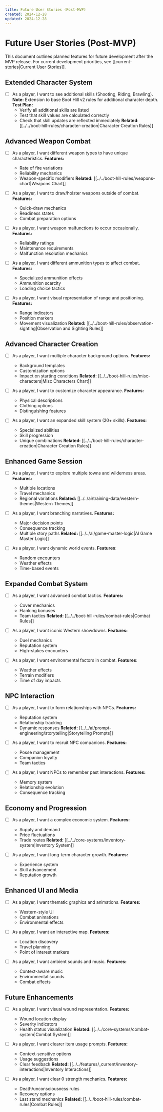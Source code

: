 ```yaml
---
title: Future User Stories (Post-MVP)
created: 2024-12-28
updated: 2024-12-28
---
```


# Future User Stories (Post-MVP)

This document outlines planned features for future development after the MVP release. For current development priorities, see [[current-stories|Current User Stories]].

## Extended Character System

- [ ] As a player, I want to see additional skills (Shooting, Riding, Brawling).
  **Note:** Extension to base Boot Hill v2 rules for additional character depth.
  **Test Plan:**
  - Verify all additional skills are listed
  - Test that skill values are calculated correctly
  - Check that skill updates are reflected immediately
  **Related:** [[../../boot-hill-rules/character-creation|Character Creation Rules]]

## Advanced Weapon Combat

- [ ] As a player, I want different weapon types to have unique characteristics.
  **Features:**
  - Rate of fire variations
  - Reliability mechanics
  - Weapon-specific modifiers
  **Related:** [[../../boot-hill-rules/weapons-chart|Weapons Chart]]

- [ ] As a player, I want to draw/holster weapons outside of combat.
  **Features:**
  - Quick-draw mechanics
  - Readiness states
  - Combat preparation options

- [ ] As a player, I want weapon malfunctions to occur occasionally.
  **Features:**
  - Reliability ratings
  - Maintenance requirements
  - Malfunction resolution mechanics

- [ ] As a player, I want different ammunition types to affect combat.
  **Features:**
  - Specialized ammunition effects
  - Ammunition scarcity
  - Loading choice tactics

- [ ] As a player, I want visual representation of range and positioning.
  **Features:**
  - Range indicators
  - Position markers
  - Movement visualization
  **Related:** [[../../boot-hill-rules/observation-sighting|Observation and Sighting Rules]]

## Advanced Character Creation

- [ ] As a player, I want multiple character background options.
  **Features:**
  - Background templates
  - Customization options
  - Impact on starting conditions
  **Related:** [[../../boot-hill-rules/misc-characters|Misc Characters Chart]]

- [ ] As a player, I want to customize character appearance.
  **Features:**
  - Physical descriptions
  - Clothing options
  - Distinguishing features

- [ ] As a player, I want an expanded skill system (20+ skills).
  **Features:**
  - Specialized abilities
  - Skill progression
  - Unique combinations
  **Related:** [[../../boot-hill-rules/character-creation|Character Creation Rules]]

## Enhanced Game Session

- [ ] As a player, I want to explore multiple towns and wilderness areas.
  **Features:**
  - Multiple locations
  - Travel mechanics
  - Regional variations
  **Related:** [[../../ai/training-data/western-themes|Western Themes]]

- [ ] As a player, I want branching narratives.
  **Features:**
  - Major decision points
  - Consequence tracking
  - Multiple story paths
  **Related:** [[../../ai/game-master-logic|AI Game Master Logic]]

- [ ] As a player, I want dynamic world events.
  **Features:**
  - Random encounters
  - Weather effects
  - Time-based events

## Expanded Combat System

- [ ] As a player, I want advanced combat tactics.
  **Features:**
  - Cover mechanics
  - Flanking bonuses
  - Team tactics
  **Related:** [[../../boot-hill-rules/combat-rules|Combat Rules]]

- [ ] As a player, I want iconic Western showdowns.
  **Features:**
  - Duel mechanics
  - Reputation system
  - High-stakes encounters

- [ ] As a player, I want environmental factors in combat.
  **Features:**
  - Weather effects
  - Terrain modifiers
  - Time of day impacts

## NPC Interaction

- [ ] As a player, I want to form relationships with NPCs.
  **Features:**
  - Reputation system
  - Relationship tracking
  - Dynamic responses
  **Related:** [[../../ai/prompt-engineering/storytelling|Storytelling Prompts]]

- [ ] As a player, I want to recruit NPC companions.
  **Features:**
  - Posse management
  - Companion loyalty
  - Team tactics

- [ ] As a player, I want NPCs to remember past interactions.
  **Features:**
  - Memory system
  - Relationship evolution
  - Consequence tracking

## Economy and Progression

- [ ] As a player, I want a complex economic system.
  **Features:**
  - Supply and demand
  - Price fluctuations
  - Trade routes
  **Related:** [[../../core-systems/inventory-system|Inventory System]]

- [ ] As a player, I want long-term character growth.
  **Features:**
  - Experience system
  - Skill advancement
  - Reputation growth

## Enhanced UI and Media

- [ ] As a player, I want thematic graphics and animations.
  **Features:**
  - Western-style UI
  - Combat animations
  - Environmental effects

- [ ] As a player, I want an interactive map.
  **Features:**
  - Location discovery
  - Travel planning
  - Point of interest markers

- [ ] As a player, I want ambient sounds and music.
  **Features:**
  - Context-aware music
  - Environmental sounds
  - Combat effects

## Future Enhancements

- [ ] As a player, I want visual wound representation.
  **Features:**
  - Wound location display
  - Severity indicators
  - Health status visualization
  **Related:** [[../../core-systems/combat-system|Combat System]]

- [ ] As a player, I want clearer item usage prompts.
  **Features:**
  - Context-sensitive options
  - Usage suggestions
  - Clear feedback
  **Related:** [[../../features/_current/inventory-interactions|Inventory Interactions]]

- [ ] As a player, I want clear 0 strength mechanics.
  **Features:**
  - Death/unconsciousness rules
  - Recovery options
  - Last stand mechanics
  **Related:** [[../../boot-hill-rules/combat-rules|Combat Rules]]